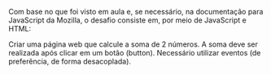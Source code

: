 Com base no que foi visto em aula e, se necessário, na documentação para JavaScript da Mozilla, o desafio consiste em, por meio de JavaScript e HTML:

Criar uma página web que calcule a soma de 2 números.
A soma deve ser realizada após clicar em um botão (button).
Necessário utilizar eventos (de preferência, de forma desacoplada).